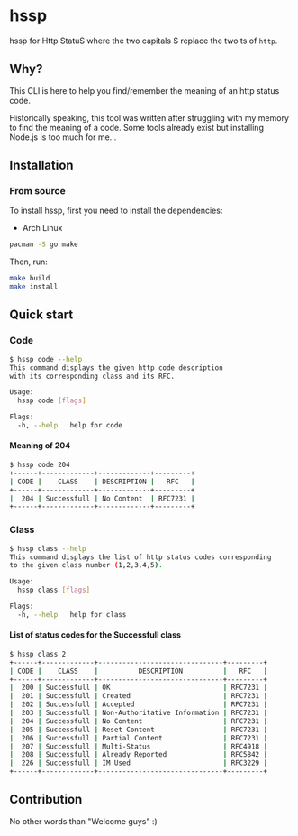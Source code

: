 # hssp
hssp for Http StatuS where the two capitals S replace the two ts of `http`.

## Why?
This CLI is here to help you find/remember the meaning of an http status code.

Historically speaking, this tool was written after struggling with my memory to find the meaning of a code.
Some tools already exist but installing Node.js is too much for me...

## Installation
### From source
To install hssp, first you need to install the dependencies:

* Arch Linux  
```bash
pacman -S go make
```

Then, run:
```bash
make build
make install
```

## Quick start
### Code
```bash
$ hssp code --help
This command displays the given http code description 
with its corresponding class and its RFC.

Usage:
  hssp code [flags]

Flags:
  -h, --help   help for code
```
#### Meaning of 204
```bash
$ hssp code 204
+------+-------------+-------------+---------+
| CODE |    CLASS    | DESCRIPTION |   RFC   |
+------+-------------+-------------+---------+
|  204 | Successfull | No Content  | RFC7231 |
+------+-------------+-------------+---------+
```

### Class
```bash
$ hssp class --help
This command displays the list of http status codes corresponding
to the given class number (1,2,3,4,5).

Usage:
  hssp class [flags]

Flags:
  -h, --help   help for class
```
#### List of status codes for the Successfull class
```bash
$ hssp class 2
+------+-------------+-------------------------------+---------+
| CODE |    CLASS    |          DESCRIPTION          |   RFC   |
+------+-------------+-------------------------------+---------+
|  200 | Successfull | OK                            | RFC7231 |
|  201 | Successfull | Created                       | RFC7231 |
|  202 | Successfull | Accepted                      | RFC7231 |
|  203 | Successfull | Non-Authoritative Information | RFC7231 |
|  204 | Successfull | No Content                    | RFC7231 |
|  205 | Successfull | Reset Content                 | RFC7231 |
|  206 | Successfull | Partial Content               | RFC7231 |
|  207 | Successfull | Multi-Status                  | RFC4918 |
|  208 | Successfull | Already Reported              | RFC5842 |
|  226 | Successfull | IM Used                       | RFC3229 |
+------+-------------+-------------------------------+---------+
```

## Contribution
No other words than "Welcome guys" :)
